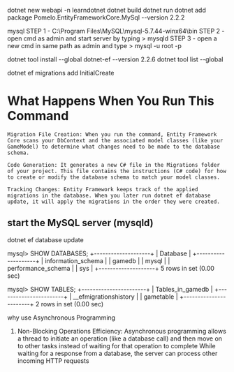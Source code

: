 dotnet new webapi -n learndotnet
dotnet build
dotnet run
dotnet add package Pomelo.EntityFrameworkCore.MySql --version 2.2.2

mysql
STEP 1 - C:\Program Files\MySQL\mysql-5.7.44-winx64\bin
STEP 2 - open cmd as admin and start server by typing > mysqld
STEP 3 - open a new cmd in same path as admin and type > mysql -u root -p


dotnet tool install --global dotnet-ef --version 2.2.6
dotnet tool list --global


dotnet ef migrations add InitialCreate

# What Happens When You Run This Command
    Migration File Creation: When you run the command, Entity Framework Core scans your DbContext and the associated model classes (like your GameModel) to determine what changes need to be made to the database schema.

    Code Generation: It generates a new C# file in the Migrations folder of your project. This file contains the instructions (C# code) for how to create or modify the database schema to match your model classes.

    Tracking Changes: Entity Framework keeps track of the applied migrations in the database. When you later run dotnet ef database update, it will apply the migrations in the order they were created.

## start the MySQL server (mysqld)
dotnet ef database update

mysql> SHOW DATABASES;
+--------------------+
| Database           |
+--------------------+
| information_schema |
| gamedb             |
| mysql              |
| performance_schema |
| sys                |
+--------------------+
5 rows in set (0.00 sec)

mysql> SHOW TABLES;
+-----------------------+
| Tables_in_gamedb      |
+-----------------------+
| __efmigrationshistory |
| gametable             |
+-----------------------+
2 rows in set (0.00 sec)


why use Asynchronous Programming
1. Non-Blocking Operations
   Efficiency: Asynchronous programming allows a thread to initiate an operation (like a database call) and then move on to other tasks instead of waiting for that operation to complete
   While waiting for a response from a database, the server can process other incoming HTTP requests